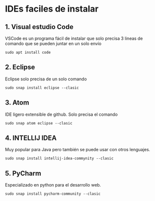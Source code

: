 # IDEs faciles de instalar 
## 1. Visual estudio Code
VSCode es un programa fácil de instalar que solo precisa 3 lineas de comando que se pueden juntar en un solo envío

    sudo apt install code
## 2. Eclipse 
Eclipse solo precisa de un solo comando 

    sudo snap install eclipse --clasic

## 3. Atom
IDE ligero extensible de github. Solo precisa el comando

    sudo snap atom eclipse --clasic

## 4. INTELLIJ IDEA

Muy popular para Java pero también se puede usar con otros lenguajes.

    sudo snap install intellij-idea-commynity --clasic

## 5. PyCharm

Especializado en python para el desarrollo web.

    sudo snap install pycharm-community --clasic

